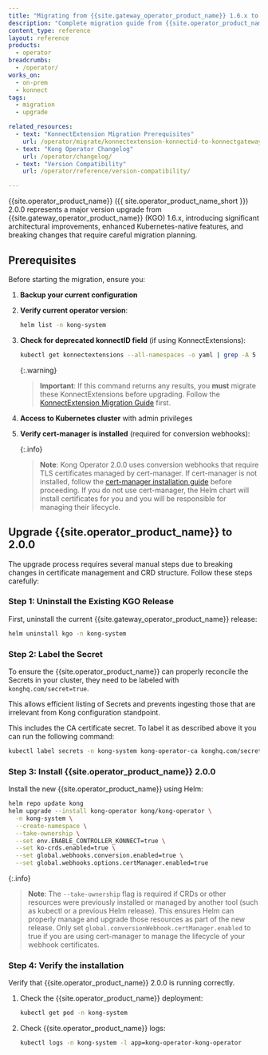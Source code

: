 ```yaml
---
title: "Migrating from {{site.gateway_operator_product_name}} 1.6.x to {{site.operator_product_name}} 2.0.0"
description: "Complete migration guide from {{site.operator_product_name}} (KGO) 1.6.x to {{site.operator_product_name}} ({{ site.operator_product_name_short }}) 2.0.0."
content_type: reference
layout: reference
products:
  - operator
breadcrumbs:
  - /operator/
works_on:
  - on-prem
  - konnect
tags:
  - migration
  - upgrade

related_resources:
  - text: "KonnectExtension Migration Prerequisites"
    url: /operator/migrate/konnectextension-konnectid-to-konnectgatewaycontrolplane/
  - text: "Kong Operator Changelog"
    url: /operator/changelog/
  - text: "Version Compatibility"
    url: /operator/reference/version-compatibility/

---
```


{{site.operator_product_name}} ({{ site.operator_product_name_short }}) 2.0.0 represents a major version upgrade from {{site.gateway_operator_product_name}} (KGO) 1.6.x, introducing significant architectural improvements, enhanced Kubernetes-native features, and breaking changes that require careful migration planning.

## Prerequisites

Before starting the migration, ensure you:

1. **Backup your current configuration**

2. **Verify current operator version**:
   ```bash
   helm list -n kong-system
   ```

3. **Check for deprecated konnectID field** (if using KonnectExtensions):
   ```bash
   kubectl get konnectextensions --all-namespaces -o yaml | grep -A 5 -B 5 konnectID
   ```

   {:.warning}
   > **Important**: If this command returns any results, you **must** migrate these KonnectExtensions before upgrading. Follow the [KonnectExtension Migration Guide](/operator/migrate/konnectextension-konnectid-to-konnectgatewaycontrolplane/) first.

4. **Access to Kubernetes cluster** with admin privileges

5. **Verify cert-manager is installed** (required for conversion webhooks):

   {:.info}
   > **Note**: Kong Operator 2.0.0 uses conversion webhooks that require TLS certificates managed by cert-manager. If cert-manager is not installed, follow the [cert-manager installation guide](https://cert-manager.io/docs/installation/) before proceeding.  If you do not use cert-manager, the Helm chart will install certificates for you and you will be responsible for managing their lifecycle.

## Upgrade {{site.operator_product_name}} to 2.0.0

The upgrade process requires several manual steps due to breaking changes in certificate management and CRD structure. Follow these steps carefully:

### Step 1: Uninstall the Existing KGO Release

First, uninstall the current {{site.gateway_operator_product_name}} release:

```bash
helm uninstall kgo -n kong-system
```

### Step 2: Label the Secret

To ensure the {{site.operator_product_name}} can properly reconcile the Secrets in your cluster, they need to be labeled with `konghq.com/secret=true`.

This allows efficient listing of Secrets and prevents ingesting those that are irrelevant from Kong configuration standpoint.

This includes the CA certificate secret. To label it as described above it you can run the following command:

```bash
kubectl label secrets -n kong-system kong-operator-ca konghq.com/secret=true
```

### Step 3: Install {{site.operator_product_name}} 2.0.0

Install the new {{site.operator_product_name}} using Helm:

```bash
helm repo update kong
helm upgrade --install kong-operator kong/kong-operator \
  -n kong-system \
  --create-namespace \
  --take-ownership \
  --set env.ENABLE_CONTROLLER_KONNECT=true \
  --set ko-crds.enabled=true \
  --set global.webhooks.conversion.enabled=true \
  --set global.webhooks.options.certManager.enabled=true
```

{:.info}
> **Note**: The `--take-ownership` flag is required if CRDs or other resources were previously installed or managed by another tool (such as kubectl or a previous Helm release). This ensures Helm can properly manage and upgrade those resources as part of the new release. Only set `global.conversionWebhook.certManager.enabled` to true if you are using cert-manager to manage the lifecycle of your webhook certificates.

### Step 4: Verify the installation

Verify that {{site.operator_product_name}} 2.0.0 is running correctly.

1. Check the {{site.operator_product_name}} deployment:
   ```bash
   kubectl get pod -n kong-system
   ```

1. Check {{site.operator_product_name}} logs:
    ```sh
    kubectl logs -n kong-system -l app=kong-operator-kong-operator
    ```
